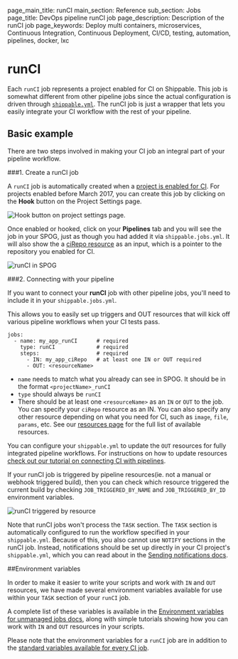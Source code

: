 page_main_title: runCI
main_section: Reference
sub_section: Jobs
page_title: DevOps pipeline runCI job
page_description: Description of the runCI job
page_keywords: Deploy multi containers, microservices, Continuous Integration, Continuous Deployment, CI/CD, testing, automation, pipelines, docker, lxc

# runCI

Each `runCI` job represents a project enabled for CI on Shippable. This job is somewhat different from other pipeline jobs since the actual configuration is driven through [`shippable.yml`](/reference/shippable-yml/). The runCI job is just a wrapper that lets you easily integrate your CI workflow with the rest of your pipeline.

## Basic example

There are two steps involved in making your CI job an integral part of your pipeline workflow.

###1. Create a runCI job

A `runCI` job is automatically created when a [project is enabled for CI](/ci/enable-project/).  For projects enabled before March 2017, you can create this job by clicking on the **Hook** button on the Project Settings page.

<img src="/images/reference/jobs/runCI/hookPipeline.png" alt="Hook button on project settings page." style="vertical-align: middle;display: block;margin-left: auto;margin-right: auto;"/>

Once enabled or hooked, click on your **Pipelines** tab and you will see the job in your SPOG, just as though you had added it via `shippable.jobs.yml`. It will also show the a [ciRepo resource](/reference/resource-ciRepo/) as an input, which is a pointer to the repository you enabled for CI.

<img src="/images/reference/jobs/runCI/runCIInSPOG.png" alt="runCI in SPOG" style="vertical-align: middle;display: block;margin-left: auto;margin-right: auto;"/>

###2. Connecting with your pipeline

If you want to connect your **runCI** job with other pipeline jobs, you'll need to include it in your `shippable.jobs.yml`.

This allows you to easily set up triggers and OUT resources that will kick off various pipeline workflows when your CI tests pass.

```
jobs:
  - name: my_app_runCI      # required
    type: runCI             # required
    steps:                  # required
      - IN: my_app_ciRepo   # at least one IN or OUT required
      - OUT: <resourceName>

```

* `name` needs to match what you already can see in SPOG.  It should be in the format `<projectName>_runCI`
* `type` should always be `runCI`
* There should be at least one `<resourceName>` as an `IN` or `OUT` to the job. You can specify your `ciRepo` resource as an IN. You can also specify any other resource depending on what you need for CI, such as `image`, `file`, `params`, etc. See our [resources page](/reference/resources-overview/) for the full list of available resources.

You can configure your `shippable.yml` to update the `OUT` resources for fully integrated pipeline workflows.  For instructions on how to update resources [check out our tutorial on connecting CI with pipelines](/ci/trigger-pipeline-jobs/).

If your runCI job is triggered by pipeline resources(ie. not a manual or webhook triggered build), then you can check which resource triggered the current build by checking `JOB_TRIGGERED_BY_NAME` and `JOB_TRIGGERED_BY_ID` environment variables.

<img src="/images/reference/jobs/runCI/runCITriggeredBy.png" alt="runCI triggered by resource" style="vertical-align: middle;display: block;margin-left: auto;margin-right: auto;"/>

Note that runCI jobs won't process the `TASK` section.  The `TASK` section is automatically configured to run the workflow specified in your `shippable.yml`.  Because of this, you also cannot use `NOTIFY` sections in the runCI job.  Instead, notifications should be set up directly in your CI project's `shippable.yml`, which you can read about in the [Sending notifications docs](/ci/send-notifications/).

##Environment variables

In order to make it easier to write your scripts and work with `IN` and `OUT` resources, we have made several environment variables available for use within your `TASK` section of your `runCI` job.

A complete list of these variables is available in the [Environment variables for unmanaged jobs docs](/reference/jobs-unmanaged/), along with simple tutorials showing how you can work with `IN` and `OUT` resources in your scripts.  

Please note that the environment variables for a `runCI` job are in addition to the [standard variables available for every CI job](/ci/env-vars/).
